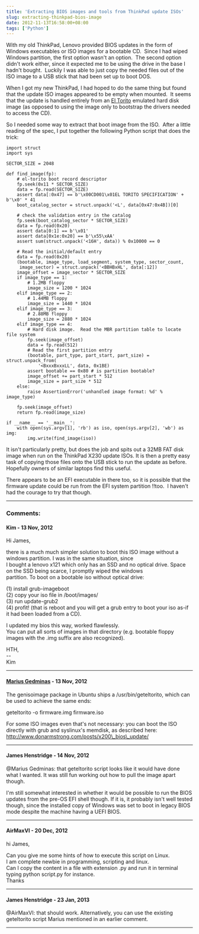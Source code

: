 ```yaml
---
title: 'Extracting BIOS images and tools from ThinkPad update ISOs'
slug: extracting-thinkpad-bios-image
date: 2012-11-13T16:58:00+08:00
tags: ['Python']
---
```


With my old ThinkPad, Lenovo provided BIOS updates in the form of
Windows executables or ISO images for a bootable CD.  Since I had wiped
Windows partition, the first option wasn\'t an option.  The second
option didn\'t work either, since it expected me to be using the drive
in the base I hadn\'t bought.  Luckily I was able to just copy the
needed files out of the ISO image to a USB stick that had been set up to
boot DOS.

When I got my new ThinkPad, I had hoped to do the same thing but found
that the update ISO images appeared to be empty when mounted.  It seems
that the update is handled entirely from an [El
Torito](http://en.wikipedia.org/wiki/El_Torito_%28CD-ROM_standard%29 "El Torito (CD-ROM standard)")
emulated hard disk image (as opposed to using the image only to
bootstrap the drivers needed to access the CD).

So I needed some way to extract that boot image from the ISO.  After a
little reading of the spec, I put together the following Python script
that does the trick:

    import struct
    import sys

    SECTOR_SIZE = 2048

    def find_image(fp):
        # el-torito boot record descriptor
        fp.seek(0x11 * SECTOR_SIZE)
        data = fp.read(SECTOR_SIZE)
        assert data[:0x47] == b'\x00CD001\x01EL TORITO SPECIFICATION' + b'\x0' * 41
        boot_catalog_sector = struct.unpack('<L', data[0x47:0x4B])[0]

        # check the validation entry in the catalog
        fp.seek(boot_catalog_sector * SECTOR_SIZE)
        data = fp.read(0x20)
        assert data[0:1] == b'\x01'
        assert data[0x1e:0x20] == b'\x55\xAA'
        assert sum(struct.unpack('<16H', data)) % 0x10000 == 0

        # Read the initial/default entry
        data = fp.read(0x20)
        (bootable, image_type, load_segment, system_type, sector_count,
         image_sector) = struct.unpack('<BBHBxHL', data[:12])
        image_offset = image_sector * SECTOR_SIZE
        if image_type == 1:
            # 1.2MB floppy
            image_size = 1200 * 1024
        elif image_type == 2:
            # 1.44MB floppy
            image_size = 1440 * 1024
        elif image_type == 3:
            # 2.88MB floppy
            image_size = 2880 * 1024
        elif image_type == 4:
            # Hard disk image.  Read the MBR partition table to locate file system
            fp.seek(image_offset)
            data = fp.read(512)
            # Read the first partition entry
            (bootable, part_type, part_start, part_size) = struct.unpack_from(
                '<BxxxBxxxLL', data, 0x1BE)
            assert bootable == 0x80 # is partition bootable?
            image_offset += part_start * 512
            image_size = part_size * 512
        else:
            raise AssertionError('unhandled image format: %d' % image_type)

        fp.seek(image_offset)
        return fp.read(image_size)

    if __name__ == '__main__':
        with open(sys.argv[1], 'rb') as iso, open(sys.argv[2], 'wb') as img:
            img.write(find_image(iso))

It isn\'t particularly pretty, but does the job and spits out a 32MB
FAT disk image when run on the ThinkPad X230 update ISOs. It is then a
pretty easy task of copying those files onto the USB stick to run the
update as before. Hopefully owners of similar laptops find this
useful.

There appears to be an EFI executable in there too, so it is possible
that the firmware update could be run from the EFI system partition
!!too.  I haven\'t had the courage to try that though.

---
### Comments:
#### Kim - <time datetime="2012-11-13 18:08:34">13 Nov, 2012</time>

Hi James,

there is a much much simpler solution to boot this ISO image without a
windows partition. I was in the same situation, since\
I bought a lenovo x121 which only has an SSD and no optical drive. Space
on the SSD being scarce, I promptly wiped the windows\
partition. To boot on a bootable iso without optical drive:

\(1\) install grub-imageboot\
(2) copy your iso file in /boot/images/\
(3) run update-grub2\
(4) profit! (that is reboot and you will get a grub entry to boot your
iso as-if it had been loaded from a CD).

I updated my bios this way, worked flawlessly.\
You can put all sorts of images in that directory (e.g. bootable floppy
images with the .img suffix are also recognized).

HTH,\
\--\
Kim

---
#### [Marius Gedminas](http://gedmin.as) - <time datetime="2012-11-13 21:13:36">13 Nov, 2012</time>

The genisoimage package in Ubuntu ships a /usr/bin/geteltorito, which
can be used to achieve the same ends:

geteltorito -o firmware.img firmware.iso

For some ISO images even that\'s not necessary: you can boot the ISO
directly with grub and syslinux\'s memdisk, as described here:
http://www.donarmstrong.com/posts/x200\_bios\_update/

---
#### James Henstridge - <time datetime="2012-11-14 10:42:23">14 Nov, 2012</time>

\@Marius Gedminas: that geteltorito script looks like it would have done
what I wanted. It was still fun working out how to pull the image apart
though.

I\'m still somewhat interested in whether it would be possible to run
the BIOS updates from the pre-OS EFI shell though. If it is, it probably
isn\'t well tested though, since the installed copy of Windows was set
to boot in legacy BIOS mode despite the machine having a UEFI BIOS.

---
#### AirMaxVI - <time datetime="2012-12-20 00:10:21">20 Dec, 2012</time>

hi James,

Can you give me some hints of how to execute this script on Linux.\
I am complete newbie in programming, scripting and linux.\
Can I copy the content in a file with extension .py and run it in
terminal typing python script.py for instance.\
Thanks

---
#### James Henstridge - <time datetime="2013-01-23 11:05:22">23 Jan, 2013</time>

\@AirMaxVI: that should work. Alternatively, you can use the existing
geteltorito script Marius mentioned in an earlier comment.

---
